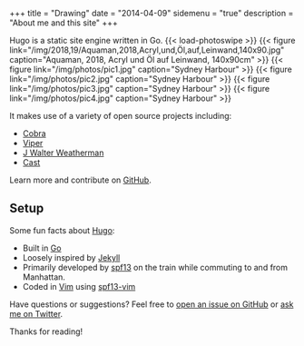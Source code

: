 +++
title = "Drawing"
date = "2014-04-09"
sidemenu = "true"
description = "About me and this site"
+++

Hugo is a static site engine written in Go.
{{< load-photoswipe >}}
{{< figure link="/img/2018,19/Aquaman,2018,Acryl,und,Öl,auf,Leinwand,140x90.jpg" caption="Aquaman, 2018, Acryl und Öl auf Leinwand, 140x90cm" >}}
{{< figure link="/img/photos/pic1.jpg" caption="Sydney Harbour" >}}
{{< figure link="/img/photos/pic2.jpg" caption="Sydney Harbour" >}}
{{< figure link="/img/photos/pic3.jpg" caption="Sydney Harbour" >}}
{{< figure link="/img/photos/pic4.jpg" caption="Sydney Harbour" >}}

It makes use of a variety of open source projects including:

* [Cobra](https://github.com/spf13/cobra)
* [Viper](https://github.com/spf13/viper)
* [J Walter Weatherman](https://github.com/spf13/jWalterWeatherman)
* [Cast](https://github.com/spf13/cast)

Learn more and contribute on [GitHub](https://github.com/spf13).

## Setup

Some fun facts about [Hugo](http://gohugo.io/):

* Built in [Go](http://golang.org/)
* Loosely inspired by [Jekyll](http://jekyllrb.com/)
* Primarily developed by [spf13](http://spf13.com/) on the train while commuting to and from Manhattan.
* Coded in [Vim](http://vim.org) using [spf13-vim](http://vim.spf13.com/)

Have questions or suggestions? Feel free to [open an issue on GitHub](https://github.com/spf13/hugo/issues/new) or [ask me on Twitter](https://twitter.com/spf13).

Thanks for reading!
